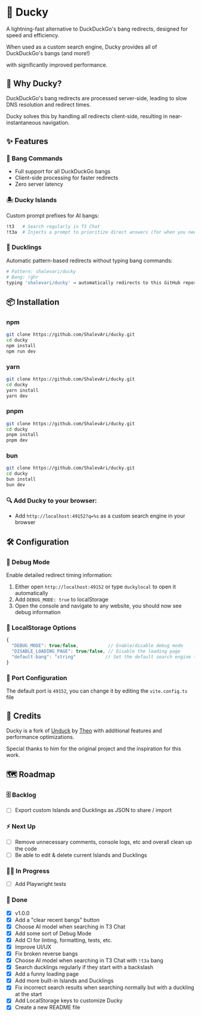 # 🦆 Ducky

A lightning-fast alternative to DuckDuckGo's bang redirects, designed for speed and efficiency.

When used as a custom search engine, Ducky provides all of DuckDuckGo's bangs (and more!)

with significantly improved performance.

## 🚀 Why Ducky?

DuckDuckGo's bang redirects are processed server-side, leading to slow DNS resolution and redirect times.

Ducky solves this by handling all redirects client-side, resulting in near-instantaneous navigation.

## ✨ Features

### 🎯 Bang Commands

- Full support for all DuckDuckGo bangs
- Client-side processing for faster redirects
- Zero server latency

### 🏝️ Ducky Islands

Custom prompt prefixes for AI bangs:

```bash
!t3   # Search regularly in T3 Chat
!t3a  # Injects a prompt to prioritize direct answers (for when you need a quick answer instead of a wall of text)
```

### 🐥 Ducklings

Automatic pattern-based redirects without typing bang commands:

```bash
# Pattern: shalevari/ducky
# Bang: !ghr
typing 'shalevari/ducky' → automatically redirects to this GitHub repository
```

## 📦 Installation

### npm

```bash
git clone https://github.com/ShalevAri/ducky.git
cd ducky
npm install
npm run dev
```

### yarn

```bash
git clone https://github.com/ShalevAri/ducky.git
cd ducky
yarn install
yarn dev
```

### pnpm

```bash
git clone https://github.com/ShalevAri/ducky.git
cd ducky
pnpm install
pnpm dev
```

### bun

```bash
git clone https://github.com/ShalevAri/ducky.git
cd ducky
bun install
bun dev
```

### 🔍 Add Ducky to your browser:

- Add `http://localhost:49152?q=%s` as a custom search engine in your browser

## 🛠️ Configuration

### 🐛 Debug Mode

Enable detailed redirect timing information:

1. Either open `http://localhost:49152` or type `duckylocal` to open it automatically
2. Add `DEBUG_MODE: true` to localStorage
3. Open the console and navigate to any website, you should now see debug information

### 🔧 LocalStorage Options

```javascript
{
  "DEBUG_MODE": true/false,           // Enable/disable debug mode
  "DISABLE_LOADING_PAGE": true/false, // Disable the loading page
  "default-bang": "string"           // Set the default search engine to use
}
```

### 📡 Port Configuration

The default port is `49152`, you can change it by editing the `vite.config.ts` file

## 📝 Credits

Ducky is a fork of [Unduck](https://github.com/t3dotgg/unduck) by [Theo](https://github.com/t3dotgg) with additional features and performance optimizations.

Special thanks to him for the original project and the inspiration for this work.

## 🗺️ Roadmap

### 🗄️ Backlog

- [ ] Export custom Islands and Ducklings as JSON to share / import

### ⚡ Next Up

- [ ] Remove unnecessary comments, console logs, etc and overall clean up the code
- [ ] Be able to edit & delete current Islands and Ducklings

### 🧑‍💻 In Progress

- [ ] Add Playwright tests

### 🏁 Done

- [x] v1.0.0
- [x] Add a "clear recent bangs" button
- [x] Choose AI model when searching in T3 Chat
- [x] Add some sort of Debug Mode
- [x] Add CI for linting, formatting, tests, etc.
- [x] Improve UI/UX
- [x] Fix broken reverse bangs
- [x] Choose AI model when searching in T3 Chat with `!t3a` bang
- [x] Search ducklings regularly if they start with a backslash
- [x] Add a funny loading page
- [x] Add more built-in Islands and Ducklings
- [x] Fix incorrect search results when searching normally but with a duckling at the start
- [x] Add LocalStorage keys to customize Ducky
- [x] Create a new README file
